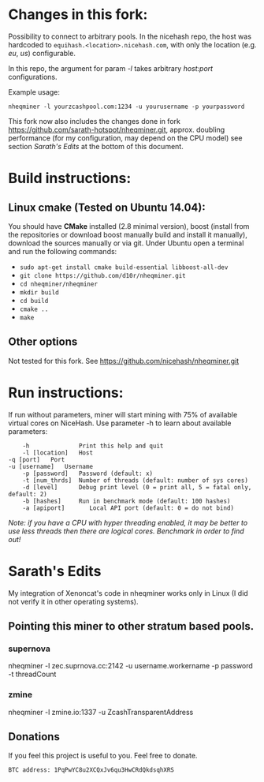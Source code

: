 # Changes in this fork:

Possibility to connect to arbitrary pools. 
In the nicehash repo, the host was hardcoded to `equihash.<location>.nicehash.com`, with only the location (e.g. _eu_, _us_) configurable.

In this repo, the argument for param _-l_ takes arbitrary _host:port_ configurations.

Example usage:

`nheqminer -l yourzcashpool.com:1234 -u yourusername -p yourpassword`

This fork now also includes the changes done in fork https://github.com/sarath-hotspot/nheqminer.git, approx. doubling performance (for my configuration, may depend on the CPU model) see section _Sarath's Edits_ at the bottom of this document.

# Build instructions:

## Linux cmake (Tested on Ubuntu 14.04):
You should have **CMake** installed (2.8 minimal version), boost (install from the repositories or download boost manually build and install it manually), download the sources manually or via git. 
Under Ubuntu open a terminal and run the following commands:
  - `sudo apt-get install cmake build-essential libboost-all-dev`
  - `git clone https://github.com/d10r/nheqminer.git`
  - `cd nheqminer/nheqminer`
  - `mkdir build`
  - `cd build`
  - `cmake ..`
  - `make`

## Other options

Not tested for this fork. See https://github.com/nicehash/nheqminer.git

# Run instructions:

If run without parameters, miner will start mining with 75% of available virtual cores on NiceHash. Use parameter -h to learn about available parameters:

        -h              Print this help and quit
        -l [location]   Host
	-q [port]	Port
	-u [username]   Username
        -p [password]   Password (default: x)
        -t [num_thrds]  Number of threads (default: number of sys cores)
        -d [level]      Debug print level (0 = print all, 5 = fatal only, default: 2)
        -b [hashes]     Run in benchmark mode (default: 100 hashes)
        -a [apiport]       Local API port (default: 0 = do not bind)

<i>Note: if you have a CPU with hyper threading enabled, it may be better to use less threads then there are logical cores. Benchmark in order to find out!</i>

# Sarath's Edits

My integration of Xenoncat's code in nheqminer works only in Linux (I did not verify it in other operating systems). 

## Pointing this miner to other stratum based pools. 
### supernova
nheqminer -l zec.suprnova.cc:2142 -u username.workername -p password -t threadCount 

### zmine
nheqminer  -l zmine.io:1337 -u ZcashTransparentAddress

## Donations
If you feel this project is useful to you. Feel free to donate.

    BTC address: 1PqPwYC8u2XCQxJv6qu3HwCRdQkdsqhXRS

